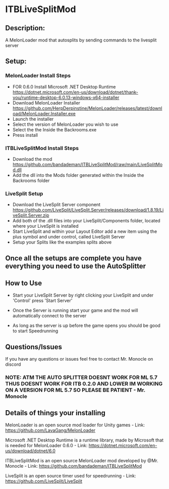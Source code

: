 # ITBLiveSplitMod
## Description:
A MelonLoader mod that autosplits by sending commands to the livesplit server

## Setup:

### MelonLoader Install Steps
  - FOR 0.6.0 Install Microsoft .NET Desktop Runtime https://dotnet.microsoft.com/en-us/download/dotnet/thank-you/runtime-desktop-6.0.13-windows-x64-installer
  - Download MelonLoader Installer https://github.com/HerpDerpinstine/MelonLoader/releases/latest/download/MelonLoader.Installer.exe
  - Launch the installer 
  - Select the version of MelonLoader you wish to use
  - Select the the Inside the Backrooms.exe 
  - Press install

### ITBLiveSplitMod Install Steps
  - Download the mod https://github.com/bandademan/ITBLiveSplitMod/raw/main/LiveSplitMod.dll
  - Add the dll into the Mods folder generated within the Inside the Backrooms folder

### LiveSplit Setup
  - Download the LiveSplit Server component https://github.com/LiveSplit/LiveSplit.Server/releases/download/1.8.19/LiveSplit.Server.zip
  - Add both of the .dll files into your LiveSplit/Components folder, located where your LiveSplit is installed 
  - Start LiveSplit and within your Layout Editor add a new item using the plus symbol and under control, called LiveSplit Server
  - Setup your Splits like the examples splits above

## Once all the setups are complete you have everything you need to use the AutoSplitter

## How to Use
  - Start your LiveSplit Server by right clicking your LiveSplit and under 'Control' press 'Start Server'
  - Once the Server is running start your game and the mod will automatically connect to the server

  - As long as the server is up before the game opens you should be good to start Speedrunning

## Questions/Issues
If you have any questions or issues feel free to contact Mr. Monocle on discord

### NOTE: ATM THE AUTO SPLITTER DOESNT WORK FOR ML 5.7 THUS DOESNT WORK FOR ITB 0.2.0 AND LOWER IM WORKING ON A VERSION FOR ML 5.7 SO PLEASE BE PATIENT - Mr. Monocle

## Details of things your installing
MelonLoader is an open source mod loader for Unity games - Link: https://github.com/LavaGang/MelonLoader

Microsoft .NET Desktop Runtime is a runtime library, made by Microsoft that is needed for MelonLoader 0.6.0 - Link: https://dotnet.microsoft.com/en-us/download/dotnet/6.0

ITBLiveSplitMod is an open source MelonLoader mod developed by @Mr. Monocle - Link: https://github.com/bandademan/ITBLiveSplitMod

LiveSplit is an open source timer used for speedrunning - Link: https://github.com/LiveSplit/LiveSplit 

